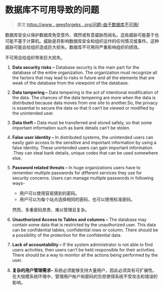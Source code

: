 # 数据库不可用导致的问题

> 原文:[https://www . geesforgeks . org/问题-由于数据库不可用/](https://www.geeksforgeeks.org/problems-due-to-database-unavailability/)

数据库安全以保护数据库免受意外、偶然或有意威胁而闻名。这些威胁可能基于也可能不基于计算机。威胁是将影响数据库安全和组织运作的任何情况或事件。这种威胁可能会给组织造成巨大损失。数据库不可用将严重影响组织的绩效。

不可用会给组织带来巨大损失。

1.  **Data security risks –**
    Database security is the main part for the database of the entire organization. The organization must recognize all the factors that may lead to risks in future and all the elements that are weak of the database from the viewpoint of the database.
2.  **Data tampering –**
    Data tempering is the act of intentional modification of the data. The chances of the data tempering are more when the data is distributed because data moves from one site to another.So, the privacy is essential to secure the data so that it can’t be viewed or modified by the unintended user.

3.  **Data theft –**
    Data must be transferred and stored safely, so that some important information such as bank details can’t be stolen.
4.  **False user identity –**
    In distributed systems, the unintended users can easily gain access to the sensitive and important information by using a false identity. These unintended users can gain important information .They can steal bank details, unique codes that can be used somewhere else.
5.  **Password related threats –**
    In huge organizations users have to remember multiple passwords for different services they use for security concerns. Users can manage multiple passwords in following ways-
    *   用户可以使用容易猜到的密码。
    *   用户可以为每个站点选择相同的密码，也可以使用标准密码。

    然而，多重密码昂贵、难以管理且复杂。

6.  **Unauthorized Access to Tables and columns –**
    The database may contain some data that is restricted by the unauthorized user. This data can be confidential tables, confidential rows or column. There should be a possibility of the protection for the confidential data.
7.  **Lack of accountability –**
    If the system administrator is not able to find users activities, then users can’t be held responsible for their activities. There should be a way to monitor all the actions being performed by the user.
8.  **复杂的用户管理需求–**
    系统必须能够支持大量用户，因此必须具有可扩展性。在大规模系统环境中，管理用户帐户和密码的负担使得系统不受攻击和错误的影响。